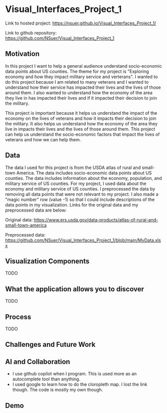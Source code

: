 # Visual_Interfaces_Project_1

Link to hosted project: https://nsuer.github.io/Visual_Interfaces_Project_1/

Link to github repository: https://github.com/NSuer/Visual_Interfaces_Project_1

## Motivation
In this project I want to help a general audience understand socio-economic data points about US counties. The theme for my project is "Exploring economy and how they impact military service and verterans". I wanted to do this project because I am related to many veterans and I wanted to understand how their service has impacted their lives and the lives of those around them. I also wanted to understand how the economy of the area they live in has impacted their lives and if it impacted their decision to join the military.

This project is important because it helps us understand the impact of the economy on the lives of veterans and how it impacts their decision to join the military. It also helps us understand how the economy of the area they live in impacts their lives and the lives of those around them. This project can help us understand the socio-economic factors that impact the lives of veterans and how we can help them.

## Data
The data I used for this project is from the USDA atlas of rural and small-town America. The data includes socio-economic data points about US counties. The data includes information about the economy, population, and military service of US counties. For my project, I used data about the economy and military service of US counties. I preprocessed the data by removing all data points that were not relevant to my project. I also made a "magic number" row (value -1) so that I could include descriptions of the data points in my visualization.
Links for the original data and my preprocessed data are below:

Original data: https://www.ers.usda.gov/data-products/atlas-of-rural-and-small-town-america

Preprocessed data: https://github.com/NSuer/Visual_Interfaces_Project_1/blob/main/MyData.xlsx

## Visualization Components
TODO

## What the application allows you to discover
TODO

## Process
TODO

## Challenges and Future Work

## AI and Collaboration
- I use github copilot when I program. This is used more as an autocomplete tool than anything.
- I used google to learn how to do the cloropleth map. I lost the link though. The code is mostly my own though.

## Demo

